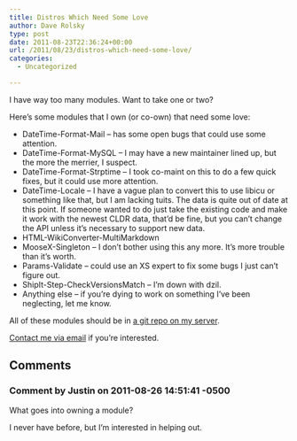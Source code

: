 ```yaml
---
title: Distros Which Need Some Love
author: Dave Rolsky
type: post
date: 2011-08-23T22:36:24+00:00
url: /2011/08/23/distros-which-need-some-love/
categories:
  - Uncategorized

---
```

I have way too many modules. Want to take one or two?

Here&#8217;s some modules that I own (or co-own) that need some love:

  * DateTime-Format-Mail &#8211; has some open bugs that could use some attention.
  * DateTime-Format-MySQL &#8211; I may have a new maintainer lined up, but the more the merrier, I suspect.
  * DateTime-Format-Strptime &#8211; I took co-maint on this to do a few quick fixes, but it could use more attention.
  * DateTime-Locale &#8211; I have a vague plan to convert this to use libicu or something like that, but I am lacking tuits. The data is quite out of date at this point. If someone wanted to do just take the existing code and make it work with the newest CLDR data, that&#8217;d be fine, but you can&#8217;t change the API unless it&#8217;s necessary to support new data.
  * HTML-WikiConverter-MultiMarkdown
  * MooseX-Singleton &#8211; I don&#8217;t bother using this any more. It&#8217;s more trouble than it&#8217;s worth.
  * Params-Validate &#8211; could use an XS expert to fix some bugs I just can&#8217;t figure out.
  * ShipIt-Step-CheckVersionsMatch &#8211; I&#8217;m down with dzil.
  * Anything else &#8211; if you&#8217;re dying to work on something I&#8217;ve been neglecting, let me know.

All of these modules should be in [a git repo on my server][1].

[Contact me via email][2] if you&#8217;re interested.

 [1]: http://git.urth.org/
 [2]: mailto:autarch@urth.org

## Comments

### Comment by Justin on 2011-08-26 14:51:41 -0500
What goes into owning a module?

I never have before, but I&#8217;m interested in helping out.